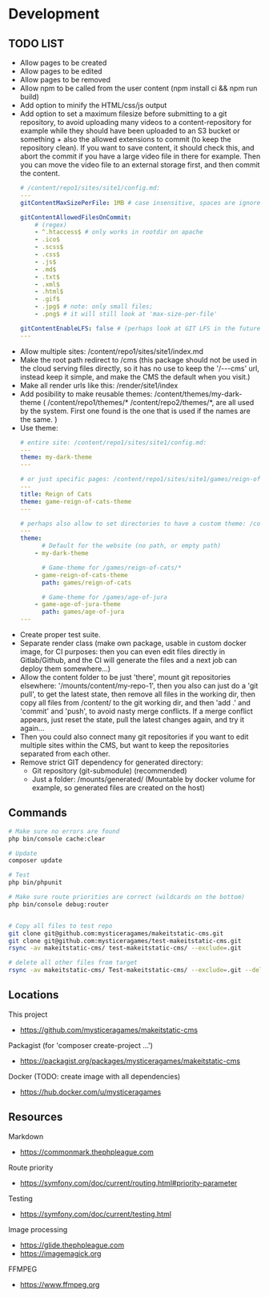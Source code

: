 # Development

## TODO LIST

- Allow pages to be created
- Allow pages to be edited
- Allow pages to be removed
- Allow npm to be called from the user content (npm install ci && npm run build)
- Add option to minify the HTML/css/js output
- Add option to set a maximum filesize before submitting to a git repository, to avoid uploading many videos to a content-repository for example while they should have been uploaded to an S3 bucket or something + also the allowed extensions to commit (to keep the repository clean). If you want to save content, it should check this, and abort the commit if you have a large video file in there for example. Then you can move the video file to an external storage first, and then commit the content.
    ```yaml
    # /content/repo1/sites/site1/config.md:
    ---
    gitContentMaxSizePerFile: 1MB # case insensitive, spaces are ignored: '5 kb', '6KB', '25MB', '2GB'
    
    gitContentAllowedFilesOnCommit:
        # (regex)
        - ^.htaccess$ # only works in rootdir on apache
        - .ico$
        - .scss$
        - .css$
        - .js$
        - .md$
        - .txt$
        - .xml$
        - .html$
        - .gif$
        - .jpg$ # note: only small files;
        - .png$ # it will still look at 'max-size-per-file'

    gitContentEnableLFS: false # (perhaps look at GIT LFS in the future, to just allow to push everything to the content directory!...)
    ---
    ```
- Allow multiple sites: /content/repo1/sites/site1/index.md
- Make the root path redirect to /cms (this package should not be used in the cloud serving files directly, so it has no use to keep the '/---cms' url, instead keep it simple, and make the CMS the default when you visit.)
- Make all render urls like this: /render/site1/index
- Add posibility to make reusable themes: /content/themes/my-dark-theme ( /content/repo1/themes/* /content/repo2/themes/*, are all used by the system. First one found is the one that is used if the names are the same. )
- Use theme:
    ```yaml
    # entire site: /content/repo1/sites/site1/config.md:
    ---
    theme: my-dark-theme
    ---

    # or just specific pages: /content/repo1/sites/site1/games/reign-of-cats/index.md
    ---
    title: Reign of Cats
    theme: game-reign-of-cats-theme
    ---

    # perhaps also allow to set directories to have a custom theme: /content/repo1/sites/site1/config.md:
    ---
    theme:
          # Default for the website (no path, or empty path)
        - my-dark-theme

          # Game-theme for /games/reign-of-cats/*
        - game-reign-of-cats-theme
          path: games/reign-of-cats

          # Game-theme for /games/age-of-jura
        - game-age-of-jura-theme
          path: games/age-of-jura
    ---

    ```
- Create proper test suite.
- Separate render class (make own package, usable in custom docker image, for CI purposes: then you can even edit files directly in Gitlab/Github, and the CI will generate the files and a next job can deploy them somewhere...)
- Allow the content folder to be just 'there', mount git repositories elsewhere: '/mounts/content/my-repo-1', then you also can just do a 'git pull', to get the latest state, then remove all files in the working dir, then copy all files from /content/ to the git working dir, and then 'add .' and 'commit' and 'push', to avoid nasty merge conflicts. If a merge conflict appears, just reset the state, pull the latest changes again, and try it again...
- Then you could also connect many git repositories if you want to edit multiple sites within the CMS, but want to keep the repositories separated from each other.
- Remove strict GIT dependency for generated directory:
    - Git repository (git-submodule) (recommended)
    - Just a folder: /mounts/generated/ (Mountable by docker volume for example, so generated files are created on the host)

## Commands

```bash
# Make sure no errors are found
php bin/console cache:clear

# Update
composer update

# Test
php bin/phpunit

# Make sure route priorities are correct (wildcards on the bottom)
php bin/console debug:router


# Copy all files to test repo
git clone git@github.com:mysticeragames/makeitstatic-cms.git
git clone git@github.com:mysticeragames/test-makeitstatic-cms.git
rsync -av makeitstatic-cms/ test-makeitstatic-cms/ --exclude=.git

# delete all other files from target
rsync -av makeitstatic-cms/ Test-makeitstatic-cms/ --exclude=.git --delete

```

## Locations

This project
- https://github.com/mysticeragames/makeitstatic-cms

Packagist (for 'composer create-project ...')
- https://packagist.org/packages/mysticeragames/makeitstatic-cms

Docker (TODO: create image with all dependencies)
- https://hub.docker.com/u/mysticeragames

## Resources

Markdown
- https://commonmark.thephpleague.com

Route priority
- https://symfony.com/doc/current/routing.html#priority-parameter

Testing
- https://symfony.com/doc/current/testing.html

Image processing

- https://glide.thephpleague.com
- https://imagemagick.org

FFMPEG

- https://www.ffmpeg.org

